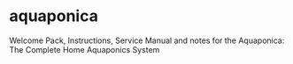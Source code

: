 # aquaponica
Welcome Pack, Instructions, Service Manual and notes for the Aquaponica: The Complete Home Aquaponics System
